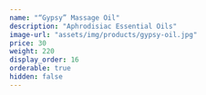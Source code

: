 ```yaml
---
name: "“Gypsy” Massage Oil"
description: "Aphrodisiac Essential Oils"
image-url: "assets/img/products/gypsy-oil.jpg"
price: 30
weight: 220
display_order: 16
orderable: true
hidden: false
---
```

